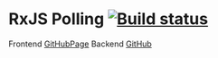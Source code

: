 # RxJS Polling [![Build status](https://ci.appveyor.com/api/projects/status/lv9umo8w63albwsp?svg=true)](https://ci.appveyor.com/project/kos4/ahj-homeworks-rxjs-polling-frontend)
Frontend 
[GitHubPage](https://kos4.github.io/ahj-homeworks_rxjs-polling-frontend/)
Backend
[GitHub](https://github.com/kos4/ahj-homeworks_rxjs-polling-backend/)
